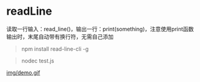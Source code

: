 # readLine
读取一行输入：read_line()，输出一行：print(something)，注意使用print函数输出时，末尾自动带有换行符，无需自己添加

> npm install read-line-cli -g



> nodec test.js


[img/demo.gif](img/demo.gif)
